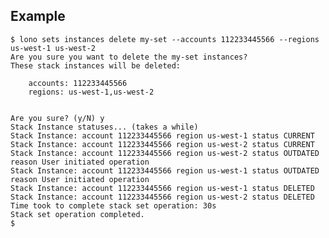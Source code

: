 ## Example

    $ lono sets instances delete my-set --accounts 112233445566 --regions us-west-1 us-west-2
    Are you sure you want to delete the my-set instances?
    These stack instances will be deleted:

        accounts: 112233445566
        regions: us-west-1,us-west-2


    Are you sure? (y/N) y
    Stack Instance statuses... (takes a while)
    Stack Instance: account 112233445566 region us-west-1 status CURRENT
    Stack Instance: account 112233445566 region us-west-2 status CURRENT
    Stack Instance: account 112233445566 region us-west-2 status OUTDATED reason User initiated operation
    Stack Instance: account 112233445566 region us-west-1 status OUTDATED reason User initiated operation
    Stack Instance: account 112233445566 region us-west-1 status DELETED
    Stack Instance: account 112233445566 region us-west-2 status DELETED
    Time took to complete stack set operation: 30s
    Stack set operation completed.
    $